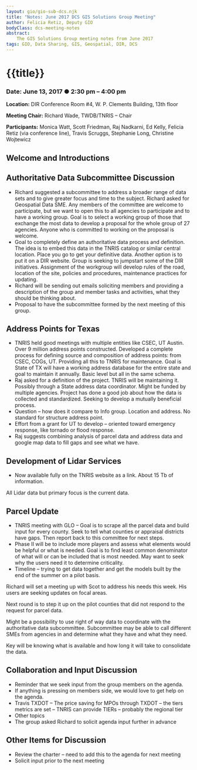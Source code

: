 ```yaml
---
layout: gio/gio-sub-dcs.njk
title: "Notes: June 2017 DCS GIS Solutions Group Meeting"
author: Felicia Retiz, Deputy GIO
bodyClass: dcs-meeting-notes
abstract:
    The GIS Solutions Group meeting notes from June 2017
tags: GIO, Data Sharing, GIS, Geospatial, DIR, DCS
---
```


# {{title}}

### Date: June 13, 2017  ● 2:30 pm – 4:00 pm 

**Location:** DIR Conference Room #4, W. P. Clements Building, 13th floor

**Meeting Chair:**  Richard Wade, TWDB/TNRIS – Chair

**Participants:**  Monica Watt, Scott Friedman, Raj Nadkarni, Ed Kelly, Felicia Retiz (via conference line), Travis Scruggs, Stephanie Long, Christine Wojtewicz

## Welcome and Introductions

## Authoritative Data Subcommittee Discussion
- Richard suggested a subcommittee to address a broader range of data sets and to give greater focus and time to the subject.  Richard asked for Geospatial Data SME.  Any members of the committee are welcome to participate, but we want to open this to all agencies to participate and to have a working group.  Goal is to select a working group of those that exchange the most data to develop a proposal for the whole group of 27 agencies.  Anyone who is committed to working on the proposal is welcome.
- Goal to completely define an authoritative data process and definition. The idea is to embed this data in the TNRIS catalog or similar central location. Place you go to get your definitive data. Another option is to put it on a DIR website.  Group is seeking to jumpstart some of the DIR initiatives.  Assignment of the workgroup will develop rules of the road, location of the site, policies and procedures, maintenance practices for updating.
- Richard will be sending out emails soliciting members and providing a description of the group and member tasks and activities, what they should be thinking about. 
- Proposal to have the subcommittee formed by the next meeting of this group. 


## Address Points for Texas
- TNRIS held good meetings with multiple entities like CSEC, UT Austin. Over 9 million address points constructed. Developed a complete process for defining source and composition of address points: from CSEC, COGs, UT.  Providing all this to TNRIS for maintenance.  Goal is State of TX will have a working address database for the entire state and goal to maintain it annually.  Basic level but all in the same schema. 
- Raj asked for a definition of the project. TNRIS will be maintaining it. Possibly through a State address data coordinator. Might be funded by multiple agencies.  Project has done a good job about how the data is collected and standardized.  Seeking to develop a mutually beneficial process. 
- Question – how does it compare to Info group. Location and address. No standard for structure address point.
- Effort from a grant for UT to develop – oriented toward emergency response, like tornado or flood response.
- Raj suggests combining analysis of parcel data and address data and google map data to fill gaps and see what we have.

## Development of Lidar Services
- Now available fully on the TNRIS website as a link.  About 15 Tb of information.

All Lidar data but primary focus is the current data.

## Parcel Update
- TNRIS meeting with GLO – Goal is to scrape all the parcel data and build input for every county. Seek to tell what counties or appraisal districts have gaps. Then report back to this committee for next steps. 
- Phase II will be to include more players and assess what elements would be helpful or what is needed. Goal is to find least common denominator of what will or can be included that is most needed.  May want to seek why the users need it to determine criticality. 
- Timeline – trying to get data together and get the models built by the end of the summer on a pilot basis.

Richard will set a meeting up with Scot to address his needs this week.  His users are seeking updates on focal areas. 

Next round is to step it up on the pilot counties that did not respond to the request for parcel data.

Might be a possibility to use right of way data to coordinate with the authoritative data subcommittee. Subcommittee may be able to call different SMEs from agencies in and determine what they have and what they need.

Key will be knowing what is available and how long it will take to consolidate the data.

## Collaboration and Input Discussion
- Reminder that we seek input from the group members on the agenda.
- If anything is pressing on members side, we would love to get help on the agenda.
- Travis TXDOT – The price saving for MPOs through TXDOT – the tiers metrics are set – TNRIS can provide TIERs – probably the regional tier  
- Other topics 
- The group asked Richard to solicit agenda input further in advance

## Other Items for Discussion
- Review the charter – need to add this to the agenda for next meeting
- Solicit input prior to the next meeting
